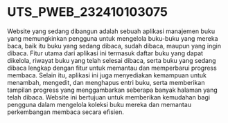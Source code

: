 # UTS_PWEB_232410103075

Website yang sedang dibangun adalah sebuah aplikasi manajemen buku yang memungkinkan pengguna untuk mengelola buku-buku yang mereka baca, baik itu buku yang sedang dibaca, sudah dibaca, maupun yang ingin dibaca. Fitur utama dari aplikasi ini termasuk daftar buku yang dapat dikelola, riwayat buku yang telah selesai dibaca, serta buku yang sedang dibaca lengkap dengan fitur untuk memantau dan memperbarui progress membaca. Selain itu, aplikasi ini juga menyediakan kemampuan untuk menambah, mengedit, dan menghapus entri buku, serta memberikan tampilan progress yang menggambarkan seberapa banyak halaman yang telah dibaca. Website ini bertujuan untuk memberikan kemudahan bagi pengguna dalam mengelola koleksi buku mereka dan memantau perkembangan membaca secara efisien.
